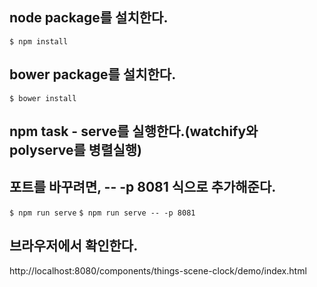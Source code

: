 ## node package를 설치한다.
```$ npm install```

## bower package를 설치한다.
```$ bower install```

## npm task - serve를 실행한다.(watchify와 polyserve를 병렬실행)
## 포트를 바꾸려면, -- -p 8081 식으로 추가해준다.
```$ npm run serve```
```$ npm run serve -- -p 8081```

## 브라우저에서 확인한다.
http://localhost:8080/components/things-scene-clock/demo/index.html
